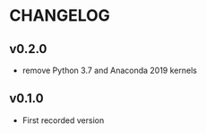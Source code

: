 # CHANGELOG

## v0.2.0

- remove Python 3.7 and Anaconda 2019 kernels

## v0.1.0

- First recorded version
